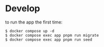 # Develop

to run the app the first time:

```
$ docker compose up -d
$ docker compose exec app pnpm run migrate
$ docker compose exec app pnpm run seed
```

